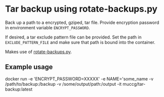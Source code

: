 # Tar backup using rotate-backups.py

Back up a path to a encrypted, gziped, tar file.
Provide encryption password in environment variable `ENCRYPT_PASSWORD`.

If desired, a tar exclude pattern file can be provided. Set the path 
in `EXCLUDE_PATTERN_FILE` and make sure that path is bound into the
container.

Makes use of [rotate-backups.py](https://github.com/adamfeuer/rotate-backups).

## Example usage

docker run -e 'ENCRYPT_PASSWORD=XXXXX' -e NAME='some_name -v /path/to/backup:/backup -v /some/output/path:/output -it muccg/tar-backup:latest
